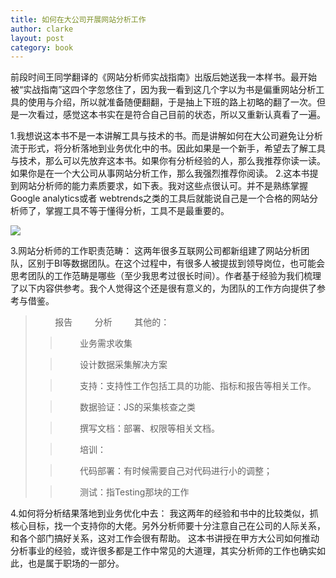 ```yaml
---
title: 如何在大公司开展网站分析工作
author: clarke
layout: post
category: book
---
```

前段时间王同学翻译的《网站分析师实战指南》出版后她送我一本样书。最开始被“实战指南”这四个字忽悠住了，因为我一看到这几个字以为书是偏重网站分析工具的使用与介绍，所以就准备随便翻翻，于是抽上下班的路上初略的翻了一次。但是一次看过，感觉这本书实在是符合自己目前的状态，所以又重新认真看了一遍。

<!--more-->

1.我想说这本书不是一本讲解工具与技术的书。而是讲解如何在大公司避免让分析流于形式，将分析落地到业务优化中的书。因此如果是一个新手，希望去了解工具与技术，那么可以先放弃这本书。如果你有分析经验的人，那么我推荐你读一读。如果你是在一个大公司从事网站分析工作，那么我强烈推荐你阅读。 
2.这本书提到网站分析师的能力素质要求，如下表。我对这些点很认可。并不是熟练掌握Google analytics或者 webtrends之类的工具后就能说自己是一个合格的网站分析师了，掌握工具不等于懂得分析，工具不是最重要的。

<img style="float: none; margin-left: auto; display: block; margin-right: auto" src="http://itweb.me/wp-content/uploads/2013/wa_skill.png" />

3.网站分析师的工作职责范畴： 
这两年很多互联网公司都新组建了网站分析团队，区别于BI等数据团队。在这个过程中，有很多人被提拔到领导岗位，也可能会思考团队的工作范畴是哪些（至少我思考过很长时间）。作者基于经验为我们梳理了以下内容供参考。我个人觉得这个还是很有意义的，为团队的工作方向提供了参考与借鉴。  
> &nbsp;&nbsp;&nbsp;&nbsp;&nbsp;&nbsp;&nbsp; 报告 
> &nbsp;&nbsp;&nbsp;&nbsp;&nbsp;&nbsp;&nbsp; 分析 
> &nbsp;&nbsp;&nbsp;&nbsp;&nbsp;&nbsp;&nbsp; 其他的：  
> > &nbsp;&nbsp;&nbsp;&nbsp;&nbsp;&nbsp;&nbsp; 业务需求收集
> 
> > &nbsp;&nbsp;&nbsp;&nbsp;&nbsp;&nbsp;&nbsp; 设计数据采集解决方案
> 
> > &nbsp;&nbsp;&nbsp;&nbsp;&nbsp;&nbsp;&nbsp; 支持：支持性工作包括工具的功能、指标和报告等相关工作。
> 
> > &nbsp;&nbsp;&nbsp;&nbsp;&nbsp;&nbsp;&nbsp; 数据验证：JS的采集核查之类
> 
> > &nbsp;&nbsp;&nbsp;&nbsp;&nbsp;&nbsp;&nbsp; 撰写文档：部署、权限等相关文档。
> 
> > &nbsp;&nbsp;&nbsp;&nbsp;&nbsp;&nbsp;&nbsp; 培训：
> 
> > &nbsp;&nbsp;&nbsp;&nbsp;&nbsp;&nbsp;&nbsp; 代码部署：有时候需要自己对代码进行小的调整；
> 
> > &nbsp;&nbsp;&nbsp;&nbsp;&nbsp;&nbsp;&nbsp; 测试：指Testing那块的工作</blockquote> 
> 
> 4.如何将分析结果落地到业务优化中去： 
> 我这两年的经验和书中的比较类似，抓核心目标，找一个支持你的大佬。另外分析师要十分注意自己在公司的人际关系，和各个部门搞好关系，这对工作会很有帮助。 
> 这本书讲授在甲方大公司如何推动分析事业的经验，或许很多都是工作中常见的大道理，其实分析师的工作也确实如此，也是属于职场的一部分。